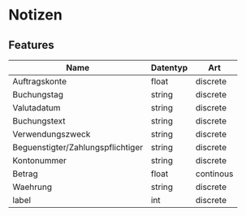 # Notizen
## Features
|Name|Datentyp|Art|
|----|----|----|
|Auftragskonte|float|discrete|
|Buchungstag|string|discrete|
|Valutadatum|string|discrete|
|Buchungstext|string|discrete|
|Verwendungszweck|string|discrete|
|Beguenstigter/Zahlungspflichtiger|string|discrete|
|Kontonummer|string|discrete|
|Betrag|float|continous|
|Waehrung|string|discrete|
|label|int|discrete|
